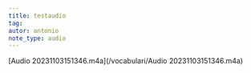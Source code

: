 ```yaml
---
title: testaudio
tag:
autor: antonio
note_type: audio
---
```

[Audio 20231103151346.m4a](/vocabulari/Audio 20231103151346.m4a)